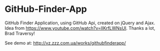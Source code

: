 # GitHub-Finder-App
GitHub Finder Application, using GitHub Api, created on jQuery and Ajax.
Idea from https://www.youtube.com/watch?v=lIKrfLWNsUI. Thanks a lot, Brad Traversy!

See demo at: http://vz.zzz.com.ua/works/githubfinderapp/
